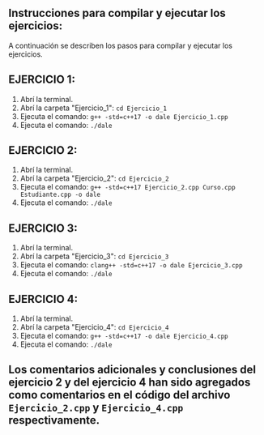 ## Instrucciones para compilar y ejecutar los ejercicios:

A continuación se describen los pasos para compilar y ejecutar los ejercicios.

## EJERCICIO 1:

1. Abrí la terminal.
2. Abrí la carpeta "Ejercicio_1": ``` cd Ejercicio_1 ```
3. Ejecuta el comando: ``` g++ -std=c++17 -o dale Ejercicio_1.cpp ```
4. Ejecuta el comando: ``` ./dale ```

## EJERCICIO 2:

1. Abrí la terminal.
2. Abrí la carpeta "Ejercicio_2": ``` cd Ejercicio_2 ```
3. Ejecuta el comando: ``` g++ -std=c++17 Ejercicio_2.cpp Curso.cpp Estudiante.cpp -o dale ```
4. Ejecuta el comando: ``` ./dale ```

## EJERCICIO 3:

1. Abrí la terminal.
2. Abrí la carpeta "Ejercicio_3": ``` cd Ejercicio_3 ```
3. Ejecuta el comando: ``` clang++ -std=c++17 -o dale Ejercicio_3.cpp ```
4. Ejecuta el comando: ``` ./dale ```

## EJERCICIO 4:

1. Abrí la terminal.
2. Abrí la carpeta "Ejercicio_4": ``` cd Ejercicio_4 ```
3. Ejecuta el comando: ``` g++ -std=c++17 -o dale Ejercicio_4.cpp ```
4. Ejecuta el comando: ``` ./dale ```

## Los comentarios adicionales y conclusiones del ejercicio 2 y del ejercicio 4 han sido agregados como comentarios en el código del archivo ``` Ejercicio_2.cpp ``` y ``` Ejercicio_4.cpp ``` respectivamente. 
